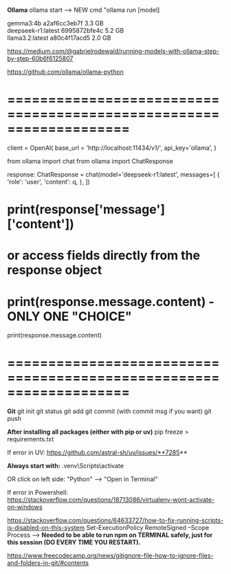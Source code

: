 **Ollama**
ollama start
--> NEW cmd "ollama run [model]

gemma3:4b             a2af6cc3eb7f    3.3 GB   
deepseek-r1:latest    6995872bfe4c    5.2 GB   
llama3.2:latest       a80c4f17acd5    2.0 GB   

https://medium.com/@gabrielrodewald/running-models-with-ollama-step-by-step-60b6f6125807

https://github.com/ollama/ollama-python

# ===================================================================

client = OpenAI(
    base_url = 'http://localhost:11434/v1/',
    api_key='ollama',
)

from ollama import chat
from ollama import ChatResponse

response: ChatResponse = chat(model='deepseek-r1:latest', messages=[
  {
    'role': 'user',
    'content': q,
  },
])
# print(response['message']['content'])
# or access fields directly from the response object
# print(response.message.content) - ONLY ONE "CHOICE"
print(response.message.content)

# ===================================================================

**Git**
git init
git status
git add 
git commit (with commit msg if you want)
git push

**After installing all packages (either with pip or uv)**
pip freeze > requirements.txt

If error in UV: https://github.com/astral-sh/uv/issues/**7285**

**Always start with:**
.venv\Scripts\activate

OR click on left side: "Python" --> "Open in Terminal"

If error in Powershell: https://stackoverflow.com/questions/18713086/virtualenv-wont-activate-on-windows

https://stackoverflow.com/questions/64633727/how-to-fix-running-scripts-is-disabled-on-this-system
Set-ExecutionPolicy RemoteSigned –Scope Process
--> **Needed to be able to run npm on TERMINAL safely, just for this session (DO EVERY TIME YOU RESTART).**

https://www.freecodecamp.org/news/gitignore-file-how-to-ignore-files-and-folders-in-git/#contents
